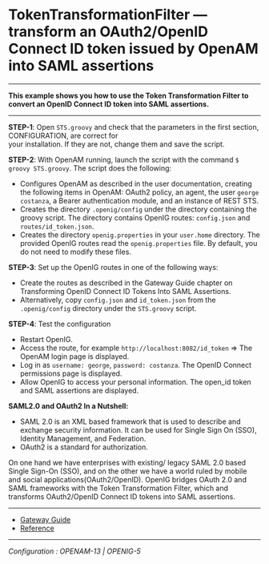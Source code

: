 TokenTransformationFilter — transform an OAuth2/OpenID Connect ID token issued by OpenAM into SAML assertions
======
----------

**This example shows you how to use the Token Transformation Filter to convert an OpenID Connect ID token into SAML assertions.**

----------
**STEP-1**: Open `STS.groovy` and check that the parameters in the first section, CONFIGURATION, are correct for                         
your installation. If they are not, change them and save the script.

**STEP-2**: With OpenAM running, launch the script with the command `$ groovy STS.groovy`.
            The script does the following:
- Configures OpenAM as described in the user documentation, creating the following items in OpenAM: OAuth2 policy, an agent, the user `george costanza`, a Bearer authentication module, and an instance of REST STS. 
- Creates the directory `.openig/config` under the directory containing the groovy script. The directory contains OpenIG routes: `config.json` and `routes/id_token.json`.
- Creates the directory `openig.properties` in your `user.home` directory. The provided OpenIG routes read the `openig.properties` file. By default, you do not need to modify these files.

**STEP-3**: Set up the OpenIG routes in one of the following ways:
- Create the routes as described in the Gateway Guide chapter on Transforming OpenID Connect ID Tokens Into SAML Assertions.
- Alternatively, copy `config.json` and `id_token.json` from the `.openig/config` directory under the `STS.groovy` script.

**STEP-4**: Test the configuration
- Restart OpenIG.
- Access the route, for example `http://localhost:8082/id_token` => The OpenAM login page is displayed.
- Log in as `username: george`, `password: costanza`. The OpenID Connect permissions page is displayed.
- Allow OpenIG to access your personal information. The open_id token and SAML assertions are displayed. 

**SAML2.0 and OAuth2 In a Nutshell:**

- SAML 2.0 is an XML based framework that is used to describe and exchange security information. It can be used for Single     Sign On (SSO), Identity Management, and Federation.
- OAuth2 is a standard for authorization.

On one hand we have enterprises with existing/ legacy SAML 2.0 based Single Sign-On (SSO), and on the other we have a world ruled by mobile and social applications(OAuth2/OpenID).
OpenIG bridges OAuth 2.0 and SAML frameworks with the Token Transformation Filter, which and transforms OAuth2/OpenID Connect ID tokens into SAML assertions.


----------
* [Gateway Guide](http://openig.forgerock.org/doc/bootstrap/gateway-guide/index.html#chap-ttf)
* [Reference](https://forgerock.org/openig/doc/bootstrap/reference/index.html#TokenTransformationFilter)

----------

*Configuration : OPENAM-13 | OPENIG-5*
